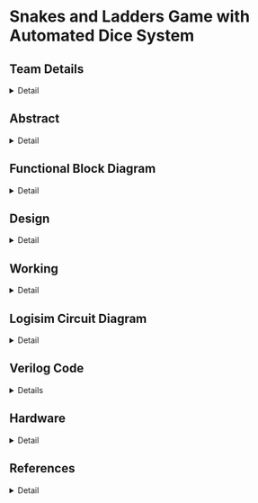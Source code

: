 # Snakes and Ladders Game with Automated Dice System


<!-- First Section -->
## Team Details
<details>
  <summary>Detail</summary>

  > Semester: 3rd Sem B. Tech. CSE

  > Section: S1

  > Team ID: T4

  Member-1: Kashish Prajapat , 231CS129 . kashishprajapat.231cs129@nitk.edu.in 

  Member-2: Vaishnavi Khade , 231CS130 . khadevaishnavi.231cs130@nitk.edu.in

  Member-3: Anurag  Wagh  , 231CS166 . waghanuragarjun.231cs166@nitk.edu.in 
</details>

<!-- Second Section -->
## Abstract
<details>
  <summary>Detail</summary>
  
**Motivation:**
Snake and Ladder has been a classical board game, enjoyed by children and adult alike. However, the old version of the game can feel too simple, especially when today we are surrounded by technology and it has become a big part in our lives.by adding technology to the game, we can make it more exciting, fun and educational. So the goal is to combine this classical board game with modern technology which will provide more features to the game, thus making it more interactive to keep players interested while they are playing.


**Problem Statement:**
It will be a multiplayer game. -The board consists of 100 squares arranged in a 10x10 grid.The positions of snakes and ladders will be predefined,in which when a ladder is encountered player moves higher in the game while when a snake is encountered the player goes down.The players move according to the result of an automated dice.After each dice roll, the system should check whether the new position corresponds to a snake or a ladder. If so, the player’s position should be adjusted accordingly.Finish in the game is detected when a player reaches exactly square 100, indicating the end of the game.


**Features:**
The digital Snakes and Ladders system includes several interactive features:

- Can be played with any number of players.
- The number of snakes and ladders can be updated by the user.
- A single button updates the position for all players.
- LED glows **yellow** for the player who is about to win.
- LED glows **red** for every snake encounter and **green** for every ladder encounter.
- A reset button allows the user to reset the game at any time.
- A display shows the current position of players.

</details>


## Functional Block Diagram
<details>
  <summary>Detail</summary>
  
  <img src="https://github.com/user-attachments/assets/87c3e93b-710c-4d24-b5b7-8bbfa6ba6934" alt="Functional Block Diagram" width="300" />
  
</details>

<!-- Third Section -->

## Design
<details>
  <summary>Detail</summary>
  
The design consists of the following key modules:

- **Dice Roll Module:** This module simulates rolling a dice. On each clock cycle, it generates a random value between 1 and 6. The dice value resets to 1 when the game resets.
- **Snakes and Ladders Adjustment Module:** This module adjusts the player’s position when they land on specific squares. If a player lands on a snake’s mouth, they move down to its tail; if they land on a ladder’s base, they climb to its top.
- **Win Module:** This module checks if the player’s position is exactly 100, which indicates a win. If so, it signals that the game is over.
- **Binary to BCD Module:** This module converts the binary position to BCD format, which is needed to display the position on the 7-segment display, as it only takes BCD input.
- **BCD to 7 Segment:** This module sends the 8-bit binary in the form of BCD codes to the 7-segment display, which then shows the player’s position.
- **Main Module:** This central module orchestrates the interaction between the other modules. It updates the player’s position based on the results of the dice roll and checks for a win condition, all triggered by clock cycles controlled by a button.

</details>

## Working
<details>
  <summary>Detail</summary>

  ![image](https://github.com/user-attachments/assets/1a614048-45a1-4854-a4b8-69f9cd3538bf)

			 
Players and Dice:
Two players (Player 1 and Player 2) roll virtual dice. The output of the dice determines their movement on the board.
The dice roll is simulated by a circuit generating random numbers within the range of 1-6.

Position Updation:
Each player's current position is tracked and updated based on the dice roll.
The position is updated using combinational logic, and binary-coded decimal (BCD) to 7-segment converters are used to display the players' positions on the board.

Snakes and Ladders:
The circuit detects if a player lands on a snake or ladder using conditional logic gates.
If a snake is encountered, the player's position is decremented (moving them down). Conversely, if a ladder is encountered, the player's position is incremented (moving them up).

Win Condition:
The circuit includes logic to detect if a player reaches or exceeds position 100, which is the winning condition.
A win signal is activated when the condition is met, stopping further dice rolls for that player.

Reset and Dice Operations:
A reset button allows the game to restart, resetting all positions and win conditions.
The dice buttons control when a new random number is generated to simulate a dice roll.

							STATE TABLE 
![image](https://github.com/user-attachments/assets/d240fe38-6cf0-4d35-9496-93672522e678)

The table shows how the game works.
</details>



<!-- Fourth Section -->
## Logisim Circuit Diagram
<details>
  <summary>Detail</summary>
  This circuit design simulates a digital version of the Snakes and Ladders game for two players. It incorporates logic gates, BCD to 7-segment displays, and a dice roll mechanism to manage player movements on the board. The system tracks each player's position, handles snake and ladder encounters, and determines the win condition when a player reaches the 100th position. With reset and dice control buttons, the circuit automates the gameplay, providing a dynamic and interactive experience.
  </br>

  
  <details>
    <summary>Main Circuit</summary>
    
 <img src="https://github.com/user-attachments/assets/4aa907a3-56ea-49a6-a78e-85fbf5abd4e9" width="650"/>

</details>
<details>
    <summary>Dice</summary>
    <img src="https://github.com/user-attachments/assets/294f9b35-a1ad-4749-8b96-093bd1dabd9d" width="800"/>
</details>
	<details>
    <summary>Snakes and Ladders</summary>
  <img src="https://github.com/user-attachments/assets/05a6d3ba-b483-459a-a269-ec56ef553cb0" width="800"/>

</details>
 <details>   
    <summary>Win Condition</summary>
     <img src="https://github.com/user-attachments/assets/cf13de14-6757-43f9-9875-9a627fa2e1a1" width="800"/>

</details>
<details>
    <summary>BCD to 7 segment</summary>
   <img src="https://github.com/user-attachments/assets/2b60ef0a-c409-47f6-be30-70fdd691e8de" width="800"/>
</details>
<details>
    <summary>Binary to BCD</summary>
  <img src="https://github.com/user-attachments/assets/5b639652-9b63-46a2-953f-78fea08c2493" width="800"/>

</details>

</details>

<!-- Fifth Section -->
## Verilog Code
<details>
	<summary>Details</summary>
  The provided Verilog code implements a SnakesAndLadders module that simulates a two-player snakes and ladders game. The system includes inputs such as clock, reset, dice roll, and player turn, as well as tracking encounters with snakes and ladders. It calculates the players' positions based on dice rolls and adjusts for snakes (moving them down) or ladders (moving them up). The module ensures that the player’s position is displayed on a 7-segment display, and once a player reaches or exceeds a position of 100, they are declared the winner. The system also incorporates logic for controlling LED indicators: one signals the player who wins, while others indicate snake or ladder encounters. Accompanying this module is a testbench that initializes the inputs, generates a clock signal, and systematically tests the SnakesAndLadders module by varying input conditions, monitoring outputs, and providing formatted results for each game cycle. 

 [Verilog File(Gate Level)](Verilog/gatelevel.v)<br>
 [Verilog File(Behavioral Level)](Verilog/behavioral.v)<br>
 [Verilog File(Testbench Gate Level)](Verilog/gatelevel_tb.v)<br>
 [Verilog File(Testbench Behavioral Level)](Verilog/behavioral_tb.v)<br>

 <img src="https://github.com/user-attachments/assets/12c3a673-99c6-4619-b695-8f710074e896" width="300"/>

 
</details>

## Hardware 
<details>
  <summary>Detail</summary>
  
  <img src="https://github.com/user-attachments/assets/4be47af3-d4d0-4651-94ca-bc69abe6a7cf" alt="Small Scale Circuit" width="800" />

  In the Hardware Implementation of our Project we have scaled down the game to a 4x4 grid
and a dice which will give numbers from 1-4. Also we have inserted a snake and a ladder with their
corresponding LED indicators. The button remains the same for the player which will start the
game. The game ending condition is same with the LED glowing yellow if the player has completed
the game.

</details>

## References
<details>
  <summary>Detail</summary>
  
1. Raghuram42,Snake and Ladders LLD. GitHub: https://github.com/Raghuram42/snakeandladdersLLD
2. rajpatel5,Snakes and Ladder. GitHub: https://github.com/rajpatel5/SnakesAndLadder
3. YouTube Video: https://www.youtube.com/watch?v=NLzZQ3ROa7Q
4. Digital Design, M. Morris Mano, 5th Edition.
2. Verilog HDL, Samir Palnitkar, 2nd Edition.
3. Logisim User Guide: http://www.cburch.com/logisim/
   
</details>


